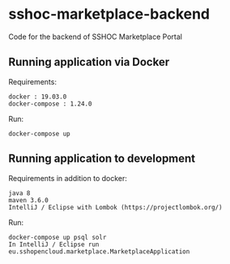 # sshoc-marketplace-backend

Code for the backend of SSHOC Marketplace Portal

## Running application via Docker
Requirements:

```
docker : 19.03.0
docker-compose : 1.24.0
```

Run:

```
docker-compose up
```

## Running application to development
Requirements in addition to docker:

```
java 8
maven 3.6.0
IntelliJ / Eclipse with Lombok (https://projectlombok.org/)
```

Run:

```
docker-compose up psql solr
In IntelliJ / Eclipse run eu.sshopencloud.marketplace.MarketplaceApplication
```

